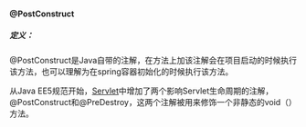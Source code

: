 #### @PostConstruct
##### 定义：
  @PostConstruct是Java自带的注解，在方法上加该注解会在项目启动的时候执行该方法，也可以理解为在spring容器初始化的时候执行该方法。

  从Java EE5规范开始，[Servlet](https://so.csdn.net/so/search?q=Servlet&spm=1001.2101.3001.7020)中增加了两个影响Servlet生命周期的注解，@PostConstruct和@PreDestroy，这两个注解被用来修饰一个非静态的void（）方法。